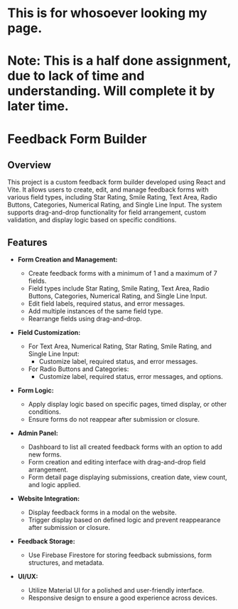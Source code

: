 # This is for whosoever looking my page.
# Note: This is a half done assignment, due to lack of time and understanding. Will complete it by later time.

# Feedback Form Builder

## Overview

This project is a custom feedback form builder developed using React and Vite. It allows users to create, edit, and manage feedback forms with various field types, including Star Rating, Smile Rating, Text Area, Radio Buttons, Categories, Numerical Rating, and Single Line Input. The system supports drag-and-drop functionality for field arrangement, custom validation, and display logic based on specific conditions.

## Features

- **Form Creation and Management:**
  - Create feedback forms with a minimum of 1 and a maximum of 7 fields.
  - Field types include Star Rating, Smile Rating, Text Area, Radio Buttons, Categories, Numerical Rating, and Single Line Input.
  - Edit field labels, required status, and error messages.
  - Add multiple instances of the same field type.
  - Rearrange fields using drag-and-drop.

- **Field Customization:**
  - For Text Area, Numerical Rating, Star Rating, Smile Rating, and Single Line Input:
    - Customize label, required status, and error messages.
  - For Radio Buttons and Categories:
    - Customize label, required status, error messages, and options.

- **Form Logic:**
  - Apply display logic based on specific pages, timed display, or other conditions.
  - Ensure forms do not reappear after submission or closure.

- **Admin Panel:**
  - Dashboard to list all created feedback forms with an option to add new forms.
  - Form creation and editing interface with drag-and-drop field arrangement.
  - Form detail page displaying submissions, creation date, view count, and logic applied.

- **Website Integration:**
  - Display feedback forms in a modal on the website.
  - Trigger display based on defined logic and prevent reappearance after submission or closure.

- **Feedback Storage:**
  - Use Firebase Firestore for storing feedback submissions, form structures, and metadata.

- **UI/UX:**
  - Utilize Material UI for a polished and user-friendly interface.
  - Responsive design to ensure a good experience across devices.